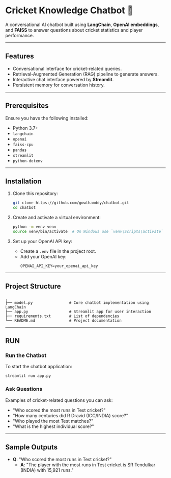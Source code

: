 # Cricket Knowledge Chatbot 🏏

A conversational AI chatbot built using **LangChain**, **OpenAI embeddings**, and **FAISS** to answer questions about cricket statistics and player performance.

---

## Features
- Conversational interface for cricket-related queries.
- Retrieval-Augmented Generation (RAG) pipeline to generate answers.
- Interactive chat interface powered by **Streamlit**.
- Persistent memory for conversation history.

---

## Prerequisites
Ensure you have the following installed:
- Python 3.7+
- `langchain`
- `openai`
- `faiss-cpu`
- `pandas`
- `streamlit`
- `python-dotenv`

---

## Installation

1. Clone this repository:
   ```bash
   git clone https://github.com/gowthamddy/chatbot.git
   cd chatbot
   ```

2. Create and activate a virtual environment:
   ```bash
   python -m venv venv
   source venv/bin/activate  # On Windows use `venv\Scripts\activate`
   ```

4. Set up your OpenAI API key:
   - Create a `.env` file in the project root.
   - Add your OpenAI key:
     ```
     OPENAI_API_KEY=your_openai_api_key
     ```

---

## Project Structure

```
.
├── model.py                # Core chatbot implementation using LangChain
├── app.py                  # Streamlit app for user interaction
├── requirements.txt        # List of dependencies
└── README.md               # Project documentation
```

---

## RUN

### Run the Chatbot
To start the chatbot application:
```bash
streamlit run app.py
```

### Ask Questions
Examples of cricket-related questions you can ask:
- "Who scored the most runs in Test cricket?"
- "How many centuries did R Dravid (ICC/INDIA) score?"
- "Who played the most Test matches?"
- "What is the highest individual score?"

---

## Sample Outputs
- **Q**: "Who scored the most runs in Test cricket?"
  - **A**: "The player with the most runs in Test cricket is SR Tendulkar (INDIA) with 15,921 runs."

